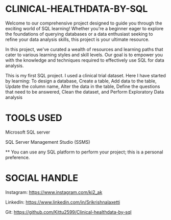 # CLINICAL-HEALTHDATA-BY-SQL

Welcome to our comprehensive project designed to guide you through the exciting world of SQL learning! Whether you're a beginner eager to explore the foundations of querying databases or a data enthusiast seeking to refine your data analysis skills, this project is your ultimate resource.

In this project, we've curated a wealth of resources and learning paths that cater to various learning styles and skill levels. Our goal is to empower you with the knowledge and techniques required to effectively use SQL for data analysis.

This is my first SQL project. I used a clinical trial dataset. Here I have started by learning: To design a database, Create a table, Add data to the table, Update the column name, Alter the data in the table, Define the questions that need to be answered, Clean the dataset, and Perform Exploratory Data analysis


# TOOLS USED

Microsoft SQL server

SQL Server Management Studio (SSMS)

** You can use any SQL platform to perform your project; this is a personal preference.


# SOCIAL HANDLE

Instagram: https://www.instagram.com/ki2_ak

LinkedIn: https://www.linkedin.com/in/Srikrishnalaxetti

Git: https://github.com/Kittu2599/Clinical-healthdata-by-sql
